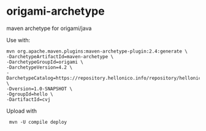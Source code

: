 # origami-archetype
maven archetype for origami/java

Use with:

```
mvn org.apache.maven.plugins:maven-archetype-plugin:2.4:generate \
-DarchetypeArtifactId=maven-archetype \
-DarchetypeGroupId=origami \
-DarchetypeVersion=4.2 \
-DarchetypeCatalog=https://repository.hellonico.info/repository/hellonico/ \
-Dversion=1.0-SNAPSHOT \
-DgroupId=hello \
-DartifactId=cvj
```

Upload with

```
 mvn -U compile deploy 
```